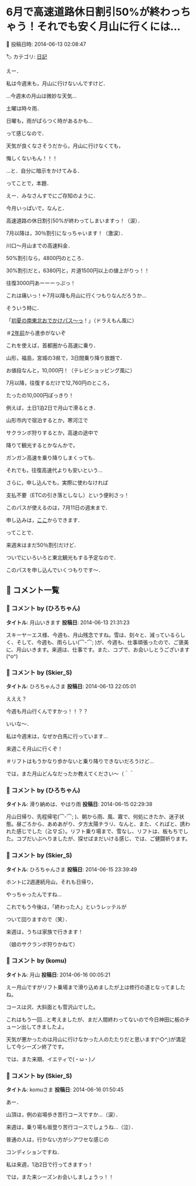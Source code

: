 # 6月で高速道路休日割引50%が終わっちゃう！それでも安く月山に行くには…

📅 投稿日時: 2014-06-13 02:08:47

🏷️ カテゴリ: [日記](cc4b5682fb7b8b144980957a978653fb0.md)

えー．


私は今週末も，月山に行けないんですけど．


…今週末の月山は微妙な天気…


土曜は時々雨．


日曜も，雨がぱらつく時があるかも…


って感じなので．


天気が良くなさそうだから，月山に行けなくても，


悔しくないもん！！！


…と．自分に暗示をかけてみる．





ってことで，本題．





えー．みなさんすでにご存知のように．


今月いっぱいで，なんと．


高速道路の休日割引50%が終わってしまいますっ！（涙）．


7月以降は，30％割引になっちゃいます！（激涙）．





川口～月山までの高速料金．


50%割引なら，4800円のところ．


30%割引だと，6380円と，片道1500円以上の値上がりっ！！


往復3000円あーーーっぷっ！


これは痛いっ！←7月以降も月山に行くつもりなんだろうか…





そういう時に．


「[初夏の南東北おでかけパス～っ](http://www.driveplaza.com/travel/2014_tohoku_cam2/02/)！」（ドラえもん風に）


＃[2年前](e5316fdba14d99affeb554cd17c4e2996.md)から進歩がないぞ





これを使えば，首都圏から高速に乗り．


山形，福島，宮城の3県で，3日間乗り降り放題で．


お値段なんと，10,000円！（テレビショッピング風に）


7月以降，往復するだけで12,760円のところ，


たったの10,000円ぽっきり！





例えば，土日1泊2日で月山で滑るとき．


山形市内で宿泊するとか，寒河江で


サクランボ狩りするとか，高速の途中で


降りて観光するとかなんかで，


ガンガン高速を乗り降りしまくっても．


それでも，往復高速代よりも安いという…





さらに，申し込んでも，実際に使わなければ


支払不要（ETCの引き落としなし）という便利さっ！





このパスが使えるのは，7月11日の週末まで．


申し込みは，[ここ](https://travel.driveplaza.com/dorawari/syoka01286/NEX.html)からできます．





ってことで．


来週末はまだ50％割引だけど．


ついでにいろいろと東北観光もする予定なので．


このパスを申し込んでいくつもりです～．

## 💬 コメント一覧

### 💬 コメント by (ひろちゃん)
**タイトル**: 月山いきます
**投稿日**: 2014-06-13 21:31:23

スキーヤーエス様、今週も、月山残念ですね。雪は、刻々と、減っているらしく、そして、今週も、雨らしい(⌒-⌒; )が、今週も、仕事頑張ったので、ご褒美に、月山いきます。来週は、仕事です。また、コブで、お会いしとうございます(^o^)

### 💬 コメント by (Skier_S)
**タイトル**: ひろちゃんさま
**投稿日**: 2014-06-13 22:05:01

えええ？

今週も月山行くんですかっ！！？？

いいな～．



私は今週末は，なぜか白馬に行っています…

来週こそ月山に行くぞ！

＃リフトはもうかなり歩かないと乗り降りできないだろうけど…



では，また月山どんなだったか教えてください～（＾＾

### 💬 コメント by (ひろちゃん)
**タイトル**: 滑り納めは、やはり雨
**投稿日**: 2014-06-15 02:29:38

月山日帰り、先程帰宅(⌒-⌒; )、朝から雨、風、霧で、何処にきたか、迷子状態。昼ごろから、あめあがり、夕方太陽チラリ、なんと、また、くればと、誘われた感じでした（≧∇≦）。リフト乗り場まで、雪なし、リフトは、板もちでした。コブだいぶへりましたが、探せばまだいける感じ、では、ご健闘祈ります。

### 💬 コメント by (Skier_S)
**タイトル**: ひろちゃんさま
**投稿日**: 2014-06-15 23:39:49

ホントに2週連続月山，それも日帰り，

やっちゃったんですね…

これでもう今後は，「終わった人」というレッテルが

ついて回りますので（笑）．



来週は，うちは家族で行きます！

（娘のサクランボ狩りかねて）

### 💬 コメント by (komu)
**タイトル**: 月山
**投稿日**: 2014-06-16 00:05:21

えー月山ですがリフト乗場まで滑り込めましたが上は修行の道となってましたね。

コースは沢、大斜面とも雪沢山でした。

これはもう一回…と考えましたが、まだ人間終わってないので今日神田に板のチューン出してきましたよ。

天気が悪かったのは月山に行けなかった人のたたりだと思います(^◇^;)が満足して今シーズン終了です。

では、また来期、イエティで(・ω・)ノ

### 💬 コメント by (Skier_S)
**タイトル**: komuさま
**投稿日**: 2014-06-16 01:50:45

あー．

山頂は，例の岩場歩き苦行コースですか…（涙）．

来週は，乗り場も坂登り苦行コースでしょうね…（泣）．

普通の人は，行かない方がシアワセな感じの

コンディションですね．

私は来週，1泊2日で行ってきますっ！



では，また来シーズンお会いしましょうっ！！

